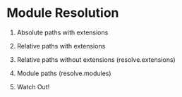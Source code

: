 # Module Resolution

1. Absolute paths with extensions

2. Relative paths with extensions

3. Relative paths without extensions (resolve.extensions)

4. Module paths (resolve.modules)

5. Watch Out!

